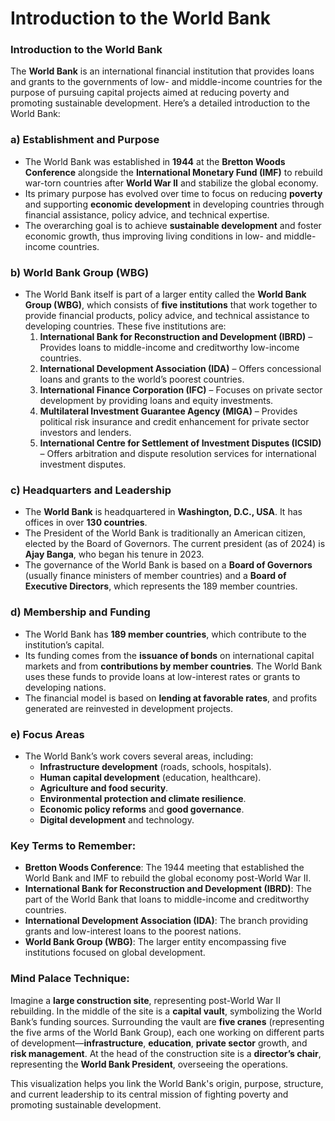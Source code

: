 # Introduction to the World Bank

### **Introduction to the World Bank**

The **World Bank** is an international financial institution that provides loans and grants to the governments of low- and middle-income countries for the purpose of pursuing capital projects aimed at reducing poverty and promoting sustainable development. Here’s a detailed introduction to the World Bank:

### a) **Establishment and Purpose**
   - The World Bank was established in **1944** at the **Bretton Woods Conference** alongside the **International Monetary Fund (IMF)** to rebuild war-torn countries after **World War II** and stabilize the global economy.
   - Its primary purpose has evolved over time to focus on reducing **poverty** and supporting **economic development** in developing countries through financial assistance, policy advice, and technical expertise.
   - The overarching goal is to achieve **sustainable development** and foster economic growth, thus improving living conditions in low- and middle-income countries.

### b) **World Bank Group (WBG)**
   - The World Bank itself is part of a larger entity called the **World Bank Group (WBG)**, which consists of **five institutions** that work together to provide financial products, policy advice, and technical assistance to developing countries. These five institutions are:
     1. **International Bank for Reconstruction and Development (IBRD)** – Provides loans to middle-income and creditworthy low-income countries.
     2. **International Development Association (IDA)** – Offers concessional loans and grants to the world’s poorest countries.
     3. **International Finance Corporation (IFC)** – Focuses on private sector development by providing loans and equity investments.
     4. **Multilateral Investment Guarantee Agency (MIGA)** – Provides political risk insurance and credit enhancement for private sector investors and lenders.
     5. **International Centre for Settlement of Investment Disputes (ICSID)** – Offers arbitration and dispute resolution services for international investment disputes.

### c) **Headquarters and Leadership**
   - The **World Bank** is headquartered in **Washington, D.C., USA**. It has offices in over **130 countries**.
   - The President of the World Bank is traditionally an American citizen, elected by the Board of Governors. The current president (as of 2024) is **Ajay Banga**, who began his tenure in 2023.
   - The governance of the World Bank is based on a **Board of Governors** (usually finance ministers of member countries) and a **Board of Executive Directors**, which represents the 189 member countries.

### d) **Membership and Funding**
   - The World Bank has **189 member countries**, which contribute to the institution’s capital.
   - Its funding comes from the **issuance of bonds** on international capital markets and from **contributions by member countries**. The World Bank uses these funds to provide loans at low-interest rates or grants to developing nations.
   - The financial model is based on **lending at favorable rates**, and profits generated are reinvested in development projects.

### e) **Focus Areas**
   - The World Bank’s work covers several areas, including:
     - **Infrastructure development** (roads, schools, hospitals).
     - **Human capital development** (education, healthcare).
     - **Agriculture and food security**.
     - **Environmental protection and climate resilience**.
     - **Economic policy reforms** and **good governance**.
     - **Digital development** and technology.

### **Key Terms to Remember:**
   - **Bretton Woods Conference**: The 1944 meeting that established the World Bank and IMF to rebuild the global economy post-World War II.
   - **International Bank for Reconstruction and Development (IBRD)**: The part of the World Bank that loans to middle-income and creditworthy countries.
   - **International Development Association (IDA)**: The branch providing grants and low-interest loans to the poorest nations.
   - **World Bank Group (WBG)**: The larger entity encompassing five institutions focused on global development.

### **Mind Palace Technique:**
Imagine a **large construction site**, representing post-World War II rebuilding. In the middle of the site is a **capital vault**, symbolizing the World Bank’s funding sources. Surrounding the vault are **five cranes** (representing the five arms of the World Bank Group), each one working on different parts of development—**infrastructure**, **education**, **private sector** growth, and **risk management**. At the head of the construction site is a **director’s chair**, representing the **World Bank President**, overseeing the operations.

This visualization helps you link the World Bank's origin, purpose, structure, and current leadership to its central mission of fighting poverty and promoting sustainable development.
